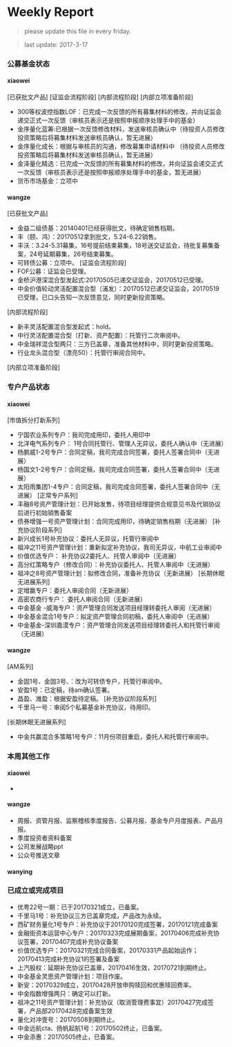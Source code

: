 # Weekly Report

>please update this file in every friday.

>last update: 2017-3-17


### 公募基金状态
#### xiaowei
[已获批文产品]
[证监会流程阶段]
[内部流程阶段]
[内部立项准备阶段]
- 300等权波控指数LOF：已完成一次反馈的所有募集材料的修改，并向证监会递交正式一次反馈（审核员表示还是按照申报顺序处理手中的基金）
- 金序量化蓝筹:已根据一次反馈修改材料，发送审核员确认中（待投资人员修改投资策略后将募集材料发送审核员确认，暂无进展）
- 金序量化成长：根据与审核员的沟通，修改募集申请材料中 （待投资人员修改投资策略后将募集材料发送审核员确认，暂无进展）
- 金泽量化精选：已完成一次反馈的所有募集材料的修改，并向证监会递交正式一次反馈（审核员表示还是按照申报顺序处理手中的基金，暂无进展）
- 货币市场基金：立项中
#### wangze
[已获批文产品]
- 金益二级债基：20140401已经获得批文，待确定销售档期。
- 丰（颐、鸿）：20170512拿到批文，5.24-6.22销售。
- 丰沃：3.24-5.31募集，16号提前结束募集，18号送交证监会，待批复募集备案，24号延期募集，26号结束募集。
- 可转债公募：立项中。
[证监会流程阶段]
- FOF公募：证监会已受理。
- 金桥沪港深混合型发起式:20170505已递交证监会，20170512已受理。
- 中金价值轮动灵活配置混合型（浦发）：20170512已递交证监会，20170519已受理，已口头告知一次反馈意见，同时更新投资策略。

[内部流程阶段]
- 新丰灵活配置混合型发起式：hold。
- 中行灵活配置混合型（打新、资产配置）：托管行二次审阅中。
- 中金瑞祥混合型两只：三方已盖章，准备其他材料中，同时更新投资策略。
- 行业龙头混合型（漂亮50）：托管行审阅合同中。

[内部立项准备阶段]


### 专户产品状态
#### xiaowei
[市值拆分打新系列]
- 宁国农业系列专户：我司完成用印，委托人用印中
- 北洋电气系列专户： 1号合同托管行、管理人无异议，委托人确认中（无进展） 
- 杨鹏威1-2号专户：合同定稿，我司完成合同签署，委托人签署合同中（无进展） 
- 杨国文1-2号专户：合同定稿，我司完成合同签署，委托人签署合同中（无进展） 
- 太阳雨集团1-4专户：合同定稿，我司完成合同签署，委托人签署合同中（无进展）
[正常专户系列]
- 丰融8号资产管理计划：已开始发售，待项目经理提供合规意见书及代销协议后进行初始销售备案
- 债券增强一号资产管理计划：合同完成用印，待确定销售档期（无进展）
[补充协议阶段系列]
- 新兴成长1号补充协议：委托人无异议，托管行审阅中
- 祖冲之11号资产管理计划：重新拟定补充协议，我司无异议，中航工业审阅中
- 价值优选专户： 补充协议2委托人、托管人审阅中（无进展）
- 高分红策略专户（修改合同）：补充协议委托人、托管人审阅中（无进展） 
- 祖冲之8号资产管理计划：拟修改合同，准备补充协议（无新进展）
[长期休眠无进展系列]
- 定增赢专户：委托人审阅合同（无新进展）
- 高密农商行专户： 委托人审阅合同（无新进展）
- 中金基金 -威海专户：资产管理合同发送项目经理转委托人审阅（无进展）
- 中金基金混合1号专户：拟定资产管理合同初稿，委托人审阅中（无进展） 
- 中金基金-深圳嘉漠专户：资产管理合同发送项目经理转委托人和托管行审阅（无进展）



#### wangze
[AM系列]
- 金固1号、金固3号、：改为可转债专户，托管行审阅中。
- 安盈1号：已定稿，待am确认签署。
- 昌盈、潍盈：根据安盈待定稿。
[补充协议阶段系列]
- 千里马一号：审阅5个私募基金补充协议，待用印。

[长期休眠无进展系列]
- 中金共赢混合多策略1号专户：11月份项目重启，委托人和托管行审阅中。


### 本周其他工作
#### xiaowei
- 
#### wangze
- 周报、资管月报、监察稽核季度报告、公募月报、基金专户月度报表、产品月报。
- 季度投资者资料备案
- 公司发展战略ppt
- 公众号推送文章
#### wanying

### 已成立或完成项目
- 优粤22号一期：已于20170321成立，已备案。
- 千里马1号：补充协议三方已盖章完成，产品改为永续。 
- 西矿财务量化1号专户：补充协议于20170120完成签署，20170121完成备案
- 金融街资本运营中心专户：20170323完成展期备案，20170406完成补充协议签署，20170407完成补充协议备案
- 价值优选专户：20170321完成合同备案，20170331产品起始运作；20170413完成补充协议1的签署及备案
- 上汽股权：延期补充协议已盖章，20170416生效，20170721到期终止。
- 中金基金灵思资产管理计划：项目作废。
- 新安：20170329成立，20170428开放申购赎回和优惠赎回费率。
- 中金指数增强两只：确定可以打新。
- 祖冲之11号资产管理计划：补充协议（取消管理费事宜）20170427完成签署，产品部20170428完成备案生效 
- 量化对冲壹号：20170508到期终止。
- 中金远航cta、扬帆起航1号：20170502终止，已备案。
- 中金添惠：20170505终止，已备案。
